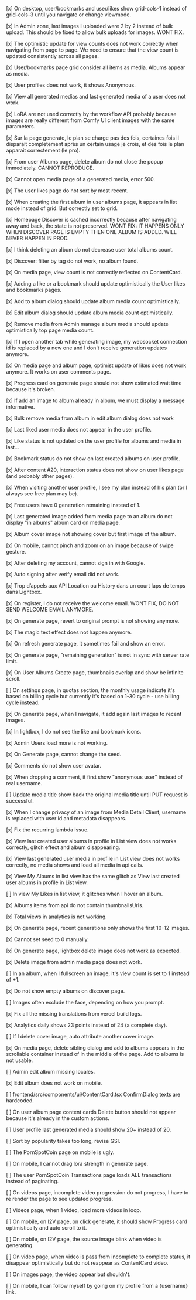 [x] On desktop, user/bookmarks and user/likes show grid-cols-1 instead of grid-cols-3 until you navigate or change viewmode.

[x] In Admin zone, last images I uploaded were 2 by 2 instead of bulk upload. This should be fixed to allow bulk uploads for images. WONT FIX.

[x] The optimistic update for view counts does not work correctly when navigating from page to page. We need to ensure that the view count is updated consistently across all pages.

[x] User/bookmarks page grid consider all items as media. Albums appear as media.

[x] User profiles does not work, it shows Anonymous.

[x] View all generated medias and last generated media of a user does not work.

[x] LoRA are not used correctly by the workflow API probably because images are really different from Comfy UI client images with the same parameters.

[x] Sur la page generate, le plan se charge pas des fois, certaines fois il disparait completement après un certain usage je crois, et des fois le plan apparait correctement (le pro).

[x] From user Albums page, delete album do not close the popup immediately. CANNOT REPRODUCE.

[x] Cannot open media page of a generated media, error 500.

[x] The user likes page do not sort by most recent.

[x] When creating the first album in user albums page, it appears in list mode instead of grid. But correctly set to grid.

[x] Homepage Discover is cached incorrectly because after navigating away and back, the state is not preserved. WONT FIX: IT HAPPENS ONLY WHEN DISCOVER PAGE IS EMPTY THEN ONE ALBUM IS ADDED. WILL NEVER HAPPEN IN PROD.

[x] I think deleting an album do not decrease user total albums count.

[x] Discover: filter by tag do not work, no album found.

[x] On media page, view count is not correctly reflected on ContentCard.

[x] Adding a like or a bookmark should update optimistically the User likes and bookmarks pages.

[x] Add to album dialog should update album media count optimistically.

[x] Edit album dialog should update album media count optimistically.

[x] Remove media from Admin manage album media should update optimistically top page media count.

[x] If I open another tab while generating image, my websocket connection id is replaced by a new one and I don't receive generation updates anymore.

[x] On media page and album page, optimist update of likes does not work anymore. It works on user comments page.

[x] Progress card on generate page should not show estimated wait time because it's broken.

[x] If add an image to album already in album, we must display a message informative.

[x] Bulk remove media from album in edit album dialog does not work

[x] Last liked user media does not appear in the user profile.

[x] Like status is not updated on the user profile for albums and media in last...

[x] Bookmark status do not show on last created albums on user profile.

[x] After content #20, interaction status does not show on user likes page (and probably other pages).

[x] When visiting another user profile, I see my plan instead of his plan (or I always see free plan may be).

[x] Free users have 0 generation remaining instead of 1.

[x] Last generated image added from media page to an album do not display "in albums" album card on media page.

[x] Album cover image not showing cover but first image of the album.

[x] On mobile, cannot pinch and zoom on an image because of swipe gesture.

[x] After deleting my account, cannot sign in with Google.

[x] Auto signing after verify email did not work.

[x] Trop d’appels aux API Location ou History dans un court laps de temps dans Lightbox.

[x] On register, I do not receive the welcome email. WONT FIX, DO NOT SEND WELCOME EMAIL ANYMORE.

[x] On generate page, revert to original prompt is not showing anymore.

[x] The magic text effect does not happen anymore.

[x] On refresh generate page, it sometimes fail and show an error.

[x] On generate page, "remaining generation" is not in sync with server rate limit.

[x] On User Albums Create page, thumbnails overlap and show be infinite scroll.

[ ] On settings page, in quotas section, the monthly usage indicate it's based on billing cycle but currently it's based on 1-30 cycle - use billing cycle instead.

[x] On generate page, when I navigate, it add again last images to recent images.

[x] In lightbox, I do not see the like and bookmark icons.

[x] Admin Users load more is not working.

[x] On Generate page, cannot change the seed.

[x] Comments do not show user avatar.

[x] When dropping a comment, it first show "anonymous user" instead of real username.

[ ] Update media title show back the original media title until PUT request is successful.

[x] When I change privacy of an image from Media Detail Client, username is replaced with user id and metadata disappears.

[x] Fix the recurring lambda issue.

[x] View last created user albums in profile in List view does not works correctly, glitch effect and album disappearing.

[x] View last generated user media in profile in List view does not works correctly, no media shows and load all media in api calls.

[x] View My Albums in list view has the same glitch as View last created user albums in profile in List view.

[ ] In view My Likes in list view, it glitches when I hover an album.

[x] Albums items from api do not contain thumbnailsUrls.

[x] Total views in analytics is not working.

[x] On generate page, recent generations only shows the first 10-12 images.

[x] Cannot set seed to 0 manually.

[x] On generate page, lightbox delete image does not work as expected.

[x] Delete image from admin media page does not work.

[ ] In an album, when I fullscreen an image, it's view count is set to 1 instead of +1.

[x] Do not show empty albums on discover page.

[ ] Images often exclude the face, depending on how you prompt.

[x] Fix all the missing translations from vercel build logs.

[x] Analytics daily shows 23 points instead of 24 (a complete day).

[ ] If I delete cover image, auto attribute another cover image.

[x] On media page, delete sibling dialog and add to albums appears in the scrollable container instead of in the middle of the page. Add to albums is not usable.

[ ] Admin edit album missing locales.

[x] Edit album does not work on mobile.

[ ] frontend/src/components/ui/ContentCard.tsx ConfirmDialog texts are hardcoded.

[ ] On user album page content cards Delete button should not appear because it's already in the custom actions.

[ ] User profile last generated media should show 20+ instead of 20.

[ ] Sort by popularity takes too long, revise GSI.

[ ] The PornSpotCoin page on mobile is ugly.

[ ] On mobile, I cannot drag lora strength in generate page.

[ ] The user PornSpotCoin Transactions page loads ALL transactions instead of paginating.

[ ] On videos page, incomplete video progression do not progress, I have to re render the page to see updated progress.

[ ] Videos page, when 1 video, load more videos in loop.

[ ] On mobile, on I2V page, on click generate, it should show Progress card optimistically and auto scroll to it.

[ ] On mobile, on I2V page, the source image blink when video is generating.

[ ] On video page, when video is pass from incomplete to complete status, it disappear optimistically but do not reappear as ContentCard video.

[ ] On images page, the video appear but shouldn't.

[ ] On mobile, I can follow myself by going on my profile from a {username} link.
